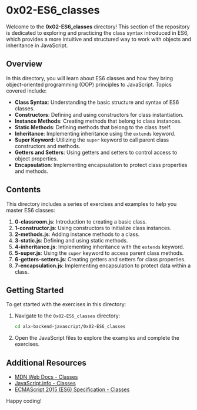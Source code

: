 # 0x02-ES6_classes

Welcome to the **0x02-ES6_classes** directory! This section of the repository is dedicated to exploring and practicing the class syntax introduced in ES6, which provides a more intuitive and structured way to work with objects and inheritance in JavaScript.

## Overview

In this directory, you will learn about ES6 classes and how they bring object-oriented programming (OOP) principles to JavaScript. Topics covered include:

- **Class Syntax**: Understanding the basic structure and syntax of ES6 classes.
- **Constructors**: Defining and using constructors for class instantiation.
- **Instance Methods**: Creating methods that belong to class instances.
- **Static Methods**: Defining methods that belong to the class itself.
- **Inheritance**: Implementing inheritance using the `extends` keyword.
- **Super Keyword**: Utilizing the `super` keyword to call parent class constructors and methods.
- **Getters and Setters**: Using getters and setters to control access to object properties.
- **Encapsulation**: Implementing encapsulation to protect class properties and methods.

## Contents

This directory includes a series of exercises and examples to help you master ES6 classes:

1. **0-classroom.js**: Introduction to creating a basic class.
2. **1-constructor.js**: Using constructors to initialize class instances.
3. **2-methods.js**: Adding instance methods to a class.
4. **3-static.js**: Defining and using static methods.
5. **4-inheritance.js**: Implementing inheritance with the `extends` keyword.
6. **5-super.js**: Using the `super` keyword to access parent class methods.
7. **6-getters-setters.js**: Creating getters and setters for class properties.
8. **7-encapsulation.js**: Implementing encapsulation to protect data within a class.

## Getting Started

To get started with the exercises in this directory:

1. Navigate to the `0x02-ES6_classes` directory:
   ```bash
   cd alx-backend-javascript/0x02-ES6_classes
   ```
2. Open the JavaScript files to explore the examples and complete the exercises.

## Additional Resources

- [MDN Web Docs - Classes](https://developer.mozilla.org/en-US/docs/Web/JavaScript/Reference/Classes)
- [JavaScript.info - Classes](https://javascript.info/classes)
- [ECMAScript 2015 (ES6) Specification - Classes](https://www.ecma-international.org/ecma-262/6.0/#sec-ecmascript-language-scripts-and-modules)

Happy coding!